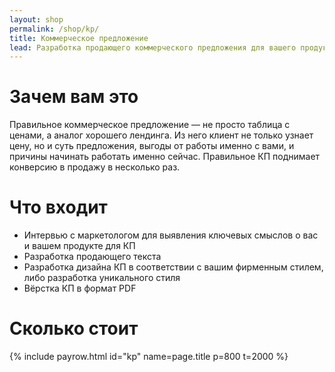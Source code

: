 ```yaml
---
layout: shop
permalink: /shop/kp/
title: Коммерческое предложение
lead: Разработка продающего коммерческого предложения для вашего продукта
---
```


# **Зачем вам это**

Правильное коммерческое предложение — не просто таблица с ценами, а аналог хорошего лендинга. Из него клиент не только узнает цену, но и суть предложения, выгоды от работы именно с вами, и причины начинать работать именно сейчас. Правильное КП поднимает конверсию в продажу в несколько раз.

# **Что входит**

- Интервью с маркетологом для выявления ключевых смыслов о вас и вашем продукте для КП
- Разработка продающего текста
- Разработка дизайна КП в соответствии с вашим фирменным стилем, либо разработка уникального стиля
- Вёрстка КП в формат PDF

# **Сколько стоит**

{% include payrow.html id="kp" name=page.title p=800 t=2000 %}

